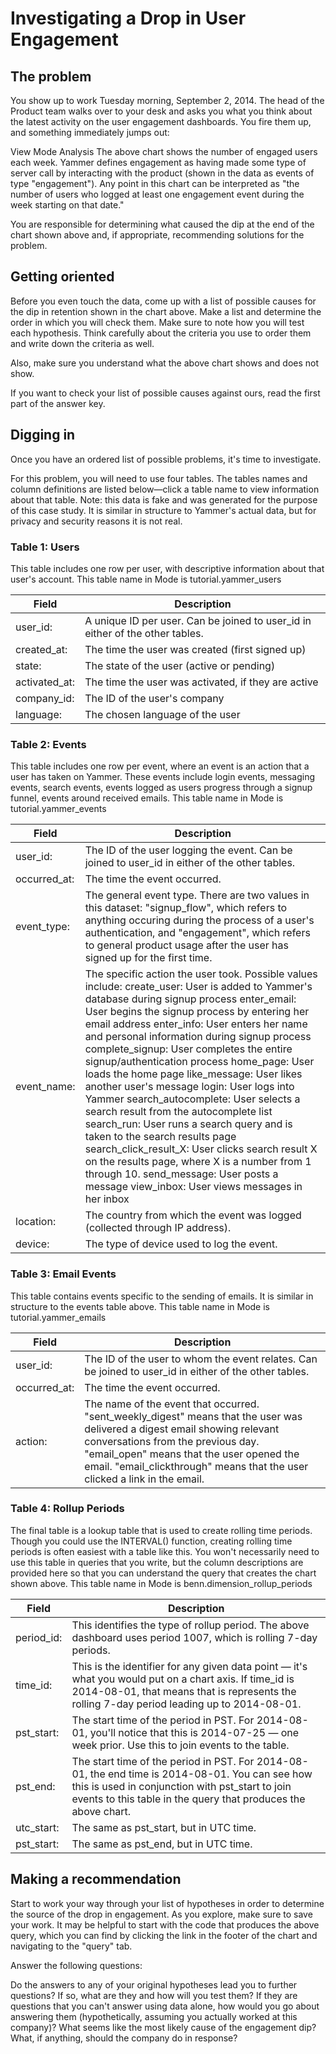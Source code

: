 # Investigating a Drop in User Engagement #

## The problem ##
You show up to work Tuesday morning, September 2, 2014. The head of the Product team walks over to your desk and asks you what you think about the latest activity on the user engagement dashboards. You fire them up, and something immediately jumps out:

View Mode Analysis
The above chart shows the number of engaged users each week. Yammer defines engagement as having made some type of server call by interacting with the product (shown in the data as events of type "engagement"). Any point in this chart can be interpreted as "the number of users who logged at least one engagement event during the week starting on that date."

You are responsible for determining what caused the dip at the end of the chart shown above and, if appropriate, recommending solutions for the problem.

## Getting oriented ##
Before you even touch the data, come up with a list of possible causes for the dip in retention shown in the chart above. Make a list and determine the order in which you will check them. Make sure to note how you will test each hypothesis. Think carefully about the criteria you use to order them and write down the criteria as well.

Also, make sure you understand what the above chart shows and does not show.

If you want to check your list of possible causes against ours, read the first part of the answer key.

## Digging in ##
Once you have an ordered list of possible problems, it's time to investigate.

For this problem, you will need to use four tables. The tables names and column definitions are listed below—click a table name to view information about that table. Note: this data is fake and was generated for the purpose of this case study. It is similar in structure to Yammer's actual data, but for privacy and security reasons it is not real.

### Table 1: Users ### 

This table includes one row per user, with descriptive information about that user's account.
This table name in Mode is tutorial.yammer_users

| Field | Description |
| ------------- | ------------- |
| user_id: | A unique ID per user. Can be joined to user_id in either of the other tables. |
| created_at:	|The time the user was created (first signed up) |
| state:	|The state of the user (active or pending) |
| activated_at:	|The time the user was activated, if they are active |
| company_id:	|The ID of the user's company |
| language:	|The chosen language of the user |

### Table 2: Events ### 

This table includes one row per event, where an event is an action that a user has taken on Yammer. These events include login events, messaging events, search events, events logged as users progress through a signup funnel, events around received emails.
This table name in Mode is tutorial.yammer_events

| Field | Description |
| ------------- | ------------- |
| user_id:	| The ID of the user logging the event. Can be joined to user\_id in either of the other tables. |
| occurred_at: | The time the event occurred. |
| event_type:	 | The general event type. There are two values in this dataset: "signup_flow", which refers to anything occuring during the process of a user's authentication, and "engagement", which refers to general product usage after the user has signed up for the first time. |
| event_name:	 | The specific action the user took. Possible values include: create_user: User is added to Yammer's database during signup process enter_email: User begins the signup process by entering her email address enter_info: User enters her name and personal information during signup process complete_signup: User completes the entire signup/authentication process home_page: User loads the home page like_message: User likes another user's message login: User logs into Yammer search_autocomplete: User selects a search result from the autocomplete list search_run: User runs a search query and is taken to the search results page search_click_result_X: User clicks search result X on the results page, where X is a number from 1 through 10. send_message: User posts a message view_inbox: User views messages in her inbox |
| location:	 | The country from which the event was logged (collected through IP address). |
| device:	 | The type of device used to log the event. |

### Table 3: Email Events ### 

This table contains events specific to the sending of emails. It is similar in structure to the events table above.
This table name in Mode is tutorial.yammer_emails

| Field | Description |
| ------------- | ------------- |
| user_id:	| The ID of the user to whom the event relates. Can be joined to user_id in either of the other tables. |
| occurred_at:	| The time the event occurred. |
| action: | The name of the event that occurred. "sent_weekly_digest" means that the user was delivered a digest email showing relevant conversations from the previous day. "email_open" means that the user opened the email. "email_clickthrough" means that the user clicked a link in the email. |

### Table 4: Rollup Periods ### 

The final table is a lookup table that is used to create rolling time periods. Though you could use the INTERVAL() function, creating rolling time periods is often easiest with a table like this. You won't necessarily need to use this table in queries that you write, but the column descriptions are provided here so that you can understand the query that creates the chart shown above.
This table name in Mode is benn.dimension_rollup_periods

| Field | Description |
| ------------- | ------------- |
| period_id: |	This identifies the type of rollup period. The above dashboard uses period 1007, which is rolling 7-day periods. |
| time_id: | This is the identifier for any given data point — it's what you would put on a chart axis. If time_id is 2014-08-01, that means that is represents the  rolling 7-day period leading up to 2014-08-01. |
| pst_start: | The start time of the period in PST. For 2014-08-01, you'll notice that this is 2014-07-25 — one week prior. Use this to join events to the table. |
| pst_end: | The start time of the period in PST. For 2014-08-01, the end time is 2014-08-01. You can see how this is used in conjunction with pst_start to join events to this table in the query that produces the above chart. |
| utc_start: |	The same as pst_start, but in UTC time. |
| pst_start: | The same as pst_end, but in UTC time. |

## Making a recommendation ##
Start to work your way through your list of hypotheses in order to determine the source of the drop in engagement. As you explore, make sure to save your work. It may be helpful to start with the code that produces the above query, which you can find by clicking the link in the footer of the chart and navigating to the "query" tab.

Answer the following questions:

Do the answers to any of your original hypotheses lead you to further questions?
If so, what are they and how will you test them?
If they are questions that you can't answer using data alone, how would you go about answering them (hypothetically, assuming you actually worked at this company)?
What seems like the most likely cause of the engagement dip?
What, if anything, should the company do in response?
